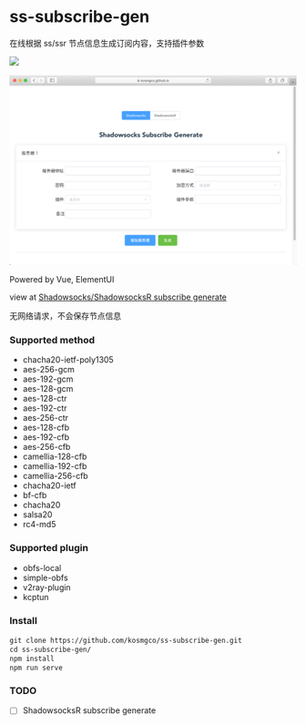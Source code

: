 # ss-subscribe-gen

在线根据 ss/ssr 节点信息生成订阅内容，支持插件参数

![](https://travis-ci.org/kosmgco/ss-subscribe-gen.svg?branch=master)

![](./assets/screenshot.png)


Powered by Vue, ElementUI

view at [Shadowsocks/ShadowsocksR subscribe generate](https://kosmgco.github.io/ss-subscribe-gen/)


无网络请求，不会保存节点信息

### Supported method

- chacha20-ietf-poly1305
- aes-256-gcm
- aes-192-gcm
- aes-128-gcm
- aes-128-ctr
- aes-192-ctr
- aes-256-ctr
- aes-128-cfb
- aes-192-cfb
- aes-256-cfb
- camellia-128-cfb
- camellia-192-cfb
- camellia-256-cfb
- chacha20-ietf
- bf-cfb
- chacha20
- salsa20
- rc4-md5

### Supported plugin

- obfs-local
- simple-obfs
- v2ray-plugin
- kcptun


### Install

```
git clone https://github.com/kosmgco/ss-subscribe-gen.git
cd ss-subscribe-gen/
npm install
npm run serve
```

### TODO

- [ ] ShadowsocksR subscribe generate
